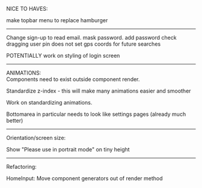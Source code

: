 

NICE TO HAVES:

make topbar menu to replace hamburger

------------------------

Change sign-up to read email.
mask password.
add password check
dragging user pin does not set gps coords for future searches

POTENTIALLY work on styling of login screen


----------------------------

ANIMATIONS:  
Components need to exist outside component render.

Standardize z-index - this will make many animations easier and smoother

Work on standardizing animations.

Bottomarea in particular needs to look like settings pages (already much better)


----------------------------

Orientation/screen size:

Show "Please use in portrait mode" on tiny height

----------------------------

Refactoring:

HomeInput: Move component generators out of render method